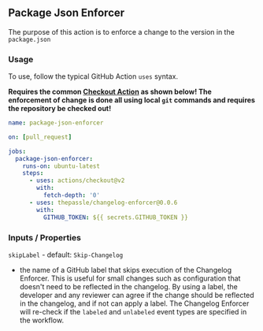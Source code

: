 ## Package Json Enforcer
The purpose of this action is to enforce a change to the version in the `package.json`

### Usage
To use, follow the typical GitHub Action `uses` syntax. 

**Requires the common [Checkout Action](https://github.com/marketplace/actions/checkout) as shown below! The enforcement of change is done all using local `git` commands and requires the repository be checked out!**

```yaml
name: package-json-enforcer

on: [pull_request]

jobs:
  package-json-enforcer:
    runs-on: ubuntu-latest
    steps:
      - uses: actions/checkout@v2
        with:
          fetch-depth: '0'
      - uses: thepassle/changelog-enforcer@0.0.6
        with:
          GITHUB_TOKEN: ${{ secrets.GITHUB_TOKEN }}
```

### Inputs / Properties

`skipLabel` - default: `Skip-Changelog` 
* the name of a GitHub label that skips execution of the Changelog Enforcer. This is useful for small changes such as configuration that doesn't need to be reflected in the changelog. By using a label, the developer and any reviewer can agree if the change should be reflected in the changelog, and if not can apply a label. The Changelog Enforcer will re-check if the `labeled` and `unlabeled` event types are specified in the workflow.
